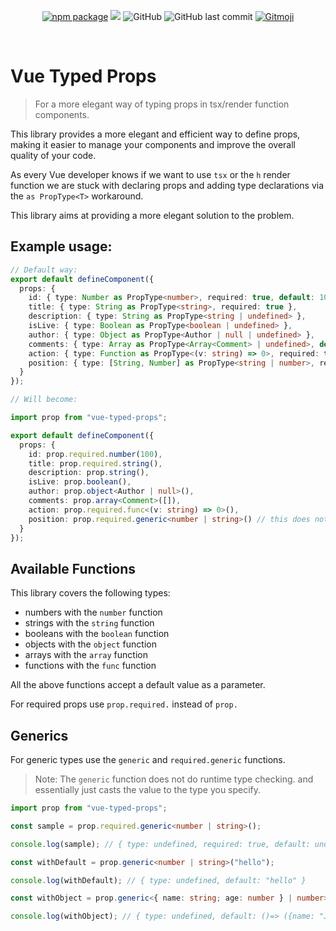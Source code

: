 <p align="center">
  <a href="https://npmjs.com/package/vue-typed-props"><img src="https://img.shields.io/npm/v/vue-typed-props.svg" alt="npm package"></a>
  <img src="https://img.shields.io/npm/dw/vue-typed-props" >
  <img alt="GitHub" src="https://img.shields.io/github/license/web-ts/vue-typed-props">
  <img alt="GitHub last commit" src="https://img.shields.io/github/last-commit/web-ts/vue-typed-props">
  <a href="https://gitmoji.dev"><img src="https://img.shields.io/badge/gitmoji-%20😜%20😍-FFDD67.svg" alt="Gitmoji"></a>
</p>
<br/>

# Vue Typed Props

> For a more elegant way of typing props in tsx/render function components.

This library provides a more elegant and efficient way to define props, making it easier to manage your components and improve the overall quality of your code.

As every Vue developer knows if we want to use `tsx` or the `h` render function we are stuck with declaring props and adding type declarations via the `as PropType<T>` workaround.

This library aims at providing a more elegant solution to the problem.

## Example usage:

```ts
// Default way:
export default defineComponent({
  props: {
    id: { type: Number as PropType<number>, required: true, default: 100 },
    title: { type: String as PropType<string>, required: true },
    description: { type: String as PropType<string | undefined> },
    isLive: { type: Boolean as PropType<boolean | undefined> },
    author: { type: Object as PropType<Author | null | undefined> },
    comments: { type: Array as PropType<Array<Comment> | undefined>, default: () => [] },
    action: { type: Function as PropType<(v: string) => 0>, required: true },
    position: { type: [String, Number] as PropType<string | number>, required: true }
  }
});

// Will become:

import prop from "vue-typed-props";

export default defineComponent({
  props: {
    id: prop.required.number(100),
    title: prop.required.string(),
    description: prop.string(),
    isLive: prop.boolean(),
    author: prop.object<Author | null>(),
    comments: prop.array<Comment>([]),
    action: prop.required.func<(v: string) => 0>(),
    position: prop.required.generic<number | string>() // this does not do runtime type checking
  }
});
```

## Available Functions

This library covers the following types:

- numbers with the `number` function
- strings with the `string` function
- booleans with the `boolean` function
- objects with the `object` function
- arrays with the `array` function
- functions with the `func` function

All the above functions accept a default value as a parameter.

For required props use `prop.required.` instead of `prop.`

## Generics

For generic types use the `generic` and `required.generic` functions.

> Note: The `generic` function does not do runtime type checking. and essentially just casts the value to the type you specify.

```ts
import prop from "vue-typed-props";

const sample = prop.required.generic<number | string>();

console.log(sample); // { type: undefined, required: true, default: undefined }

const withDefault = prop.generic<number | string>("hello");

console.log(withDefault); // { type: undefined, default: "hello" }

const withObject = prop.generic<{ name: string; age: number } | number>({ name: "John", age: 20 });

console.log(withObject); // { type: undefined, default: ()=> ({name: "John", age: 20}) }
```
